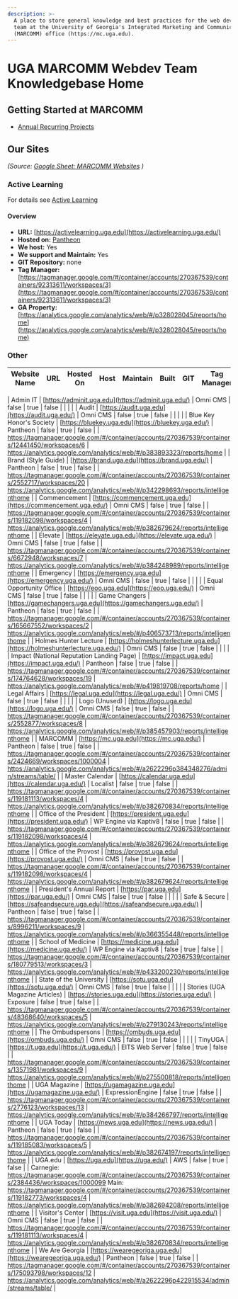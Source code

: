 ```yaml
---
description: >-
  A place to store general knowledge and best practices for the web development
  team at the University of Georgia's Integrated Marketing and Communications
  (MARCOMM) office (https://mc.uga.edu).
---
```


# UGA MARCOMM Webdev Team Knowledgebase Home

## Getting Started at MARCOMM

* [Annual Recurring Projects](annual-recurring-projects.md)

## Our Sites

_(Source: [Google Sheet: MARCOMM Websites](https://docs.google.com/spreadsheets/d/1hHYSv2X_r2yJhKOflxY_qft-X55uujo07Hrm1fhzAHQ/edit#gid=0) )_

### Active Learning
For details see [Active Learning](group-1/active-learning-activelearning.uga.edu.md) 

#### Overview
* **URL:** [https://activelearning.uga.edu](https://activelearning.uga.edu/)
* **Hosted on:** [Pantheon](https://dashboard.pantheon.io/sites/121d7db6-d4a2-4b35-b579-87dd3fe64130#dev/code)
* **We host:** Yes
* **We support and Maintain:** Yes     
* **GIT Repository:** none 
* **Tag Manager:**[https://tagmanager.google.com/#/container/accounts/270367539/containers/92313611/workspaces/3](https://tagmanager.google.com/#/container/accounts/270367539/containers/92313611/workspaces/3)
* **GA Property:** [https://analytics.google.com/analytics/web/#/p328028045/reports/home](https://analytics.google.com/analytics/web/#/p328028045/reports/home)

### Other

| Website Name | URL   | Hosted On  | Host | Maintain | Built | GIT  | Tag Manager | GA Property                                                                          |
| -------------------------------------------------------------------- | --------------------------------------------------------------------------- | --------------------- | ----- | -------- | ----- | ---- | ----------------------------------------------------------------------------------------------------------------------------------------------------------------------------------------------------------------- | ------------------------------------------------------------------------------------ |

| Admin IT                                                             | [https://adminit.uga.edu](https://adminit.uga.edu/)                         | Omni CMS              | false | true     | false |      |                                                                                                                                                                                                                   |                                                                                      |
| Audit                                                                | [https://audit.uga.edu](https://audit.uga.edu/)                             | Omni CMS              | false | true     | false |      |                                                                                                                                                                                                                   |                                                                                      |
| Blue Key Honor's Society                                             | [https://bluekey.uga.edu](https://bluekey.uga.edu/)                         | Pantheon              | false | true     | false |      | https://tagmanager.google.com/#/container/accounts/270367539/containers/12441450/workspaces/6                                                                                                                     | https://analytics.google.com/analytics/web/#/p383893323/reports/home                 |
| Brand (Style Guide)                                                  | [https://brand.uga.edu](https://brand.uga.edu/)                             | Pantheon              | false | true     | false |      | https://tagmanager.google.com/#/container/accounts/270367539/containers/2552717/workspaces/20                                                                                                                     | https://analytics.google.com/analytics/web/#/p342298693/reports/intelligenthome      |
| Commencement                                                         | [https://commencement.uga.edu](https://commencement.uga.edu/)               | Omni CMS              | false | true     | false |      | https://tagmanager.google.com/#/container/accounts/270367539/containers/119182098/workspaces/4                                                                                                                    | https://analytics.google.com/analytics/web/#/p382679624/reports/intelligenthome      |
| Elevate                                                              | [https://elevate.uga.edu](https://elevate.uga.edu/)                         | Omni CMS              | false | true     | false |      | https://tagmanager.google.com/#/container/accounts/270367539/containers/6672948/workspaces/7                                                                                                                      | https://analytics.google.com/analytics/web/#/p384248989/reports/intelligenthome      |
| Emergency                                                            | [https://emergency.uga.edu](https://emergency.uga.edu/)                     | Omni CMS              | false | true     | false |      |                                                                                                                                                                                                                   |                                                                                      |
| Equal Opportunity Office                                             | [https://eoo.uga.edu](https://eoo.uga.edu/)                                 | Omni CMS              | false | true     | false |      |                                                                                                                                                                                                                   |                                                                                      |
| Game Changers                                                        | [https://gamechangers.uga.edu](https://gamechangers.uga.edu/)               | Pantheon              | false | true     | false |      | https://tagmanager.google.com/#/container/accounts/270367539/containers/165667552/workspaces/2                                                                                                                    | https://analytics.google.com/analytics/web/#/p406573713/reports/intelligenthome      |
| Holmes Hunter Lecture                                                | [https://holmeshunterlecture.uga.edu](https://holmeshunterlecture.uga.edu/) | Omni CMS              | false | true     | false |      |                                                                                                                                                                                                                   |                                                                                      |
| Impact (National Reputation Landing Page)                            | [https://impact.uga.edu](https://impact.uga.edu/)                           | Pantheon              | false | true     | false |      | https://tagmanager.google.com/#/container/accounts/270367539/containers/174764628/workspaces/19                                                                                                                   | https://analytics.google.com/analytics/web/#/p419819708/reports/home                 |
| Legal Affairs                                                        | [https://legal.uga.edu](https://legal.uga.edu/)                             | Omni CMS              | false | true     | false |      |                                                                                                                                                                                                                   |                                                                                      |
| Logo (Unused)                                                        | [https://logo.uga.edu](https://logo.uga.edu/)                               | Omni CMS              | false | true     | false |      | https://tagmanager.google.com/#/container/accounts/270367539/containers/2552877/workspaces/8                                                                                                                      | https://analytics.google.com/analytics/web/#/p385457903/reports/intelligenthome      |
| MARCOMM                                                              | [https://mc.uga.edu](https://mc.uga.edu/)                                   | Pantheon              | false | true     | false |      | https://tagmanager.google.com/#/container/accounts/270367539/containers/2424669/workspaces/1000004                                                                                                                | https://analytics.google.com/analytics/web/#/a2622296p384348276/admin/streams/table/ |
| Master Calendar                                                      | [https://calendar.uga.edu](https://calendar.uga.edu/)                       | Localist              | false | true     | false |      | https://tagmanager.google.com/#/container/accounts/270367539/containers/119181113/workspaces/4                                                                                                                    | https://analytics.google.com/analytics/web/#/p382670834/reports/intelligenthome      |
| Office of the President                                              | [https://president.uga.edu](https://president.uga.edu/)                     | WP Engine via Kaptiv8 | false | true     | false |      | https://tagmanager.google.com/#/container/accounts/270367539/containers/119182098/workspaces/4                                                                                                                    | https://analytics.google.com/analytics/web/#/p382679624/reports/intelligenthome      |
| Office of the Provost                                                | [https://provost.uga.edu](https://provost.uga.edu/)                         | Omni CMS              | false | true     | false |      | https://tagmanager.google.com/#/container/accounts/270367539/containers/119182098/workspaces/4                                                                                                                    | https://analytics.google.com/analytics/web/#/p382679624/reports/intelligenthome      |
| President's Annual Report                                            | [https://par.uga.edu](https://par.uga.edu/)                                 | Omni CMS              | false | true     | false |      |                                                                                                                                                                                                                   |                                                                                      |
| Safe & Secure                                                        | [https://safeandsecure.uga.edu](https://safeandsecure.uga.edu/)             | Pantheon              | false | true     | false |      | https://tagmanager.google.com/#/container/accounts/270367539/containers/8996211/workspaces/9                                                                                                                      | https://analytics.google.com/analytics/web/#/p366355448/reports/intelligenthome      |
| School of Medicine                                                   | [https://medicine.uga.edu](https://medicine.uga.edu/)                       | WP Engine via Kaptiv8 | false | true     | false |      | https://tagmanager.google.com/#/container/accounts/270367539/containers/180779513/workspaces/3                                                                                                                    | https://analytics.google.com/analytics/web/#/p433200230/reports/intelligenthome      |
| State of the University                                              | [https://sotu.uga.edu](https://sotu.uga.edu/)                               | Omni CMS              | false | true     | false |      |                                                                                                                                                                                                                   |                                                                                      |
| Stories (UGA Magazine Articles)                                      | [https://stories.uga.edu](https://stories.uga.edu/)                         | Exposure              | false | true     | false |      | https://tagmanager.google.com/#/container/accounts/270367539/containers/48368640/workspaces/5                                                                                                                     | https://analytics.google.com/analytics/web/#/p279130243/reports/intelligenthome      |
| The Ombudspersons                                                    | [https://ombuds.uga.edu](https://ombuds.uga.edu/)                           | Omni CMS              | false | true     | false |      |                                                                                                                                                                                                                   |                                                                                      |
| TinyUGA                                                              | [https://t.uga.edu](https://t.uga.edu/)                                     | EITS Web Server       | false | true     | false |      | https://tagmanager.google.com/#/container/accounts/270367539/containers/13571981/workspaces/9                                                                                                                     | https://analytics.google.com/analytics/web/#/p275500818/reports/intelligenthome      |
| UGA Magazine                                                         | [https://ugamagazine.uga.edu](https://ugamagazine.uga.edu/)                 | ExpressionEngine      | false | true     | false |      | https://tagmanager.google.com/#/container/accounts/270367539/containers/2776123/workspaces/13                                                                                                                     | https://analytics.google.com/analytics/web/#/p384266797/reports/intelligenthome      |
| UGA Today                                                            | [https://news.uga.edu](https://news.uga.edu/)                               | Pantheon              | false | true     | false |      | https://tagmanager.google.com/#/container/accounts/270367539/containers/119185083/workspaces/5                                                                                                                    | https://analytics.google.com/analytics/web/#/p382674197/reports/intelligenthome      |
| UGA.edu                                                              | [https://uga.edu](https://uga.edu/)                                         | AWS                   | false | true     | false |      | Carnegie: https://tagmanager.google.com/#/container/accounts/270367539/containers/2384436/workspaces/1000099 Main: https://tagmanager.google.com/#/container/accounts/270367539/containers/119182773/workspaces/4 | https://analytics.google.com/analytics/web/#/p382694208/reports/intelligenthome      |
| Visitor's Center                                                     | [https://visit.uga.edu](https://visit.uga.edu/)                             | Omni CMS              | false | true     | false |      | https://tagmanager.google.com/#/container/accounts/270367539/containers/119181113/workspaces/4                                                                                                                    | https://analytics.google.com/analytics/web/#/p382670834/reports/intelligenthome      |
| We Are Georgia                                                       | [https://wearegeoriga.uga.edu](https://wearegeoriga.uga.edu/)               | Pantheon              | false | true     | false |      | https://tagmanager.google.com/#/container/accounts/270367539/containers/175093798/workspaces/12                                                                                                                   | https://analytics.google.com/analytics/web/#/a2622296p422915534/admin/streams/table/ |
